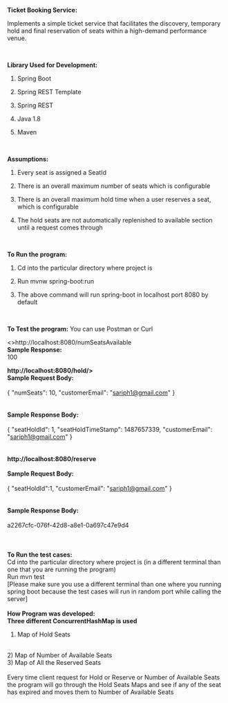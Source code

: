 <b>Ticket Booking Service:</b>


Implements a simple ticket service that facilitates the discovery, temporary hold and final reservation of seats within a high-demand performance venue.


<br>


<b>Library Used for Development:</b>

1)	Spring Boot 

2)	Spring REST Template

3)	Spring REST

4)	Java 1.8

5)	Maven
<br>



<b>Assumptions:</b>

1)	Every seat is assigned a SeatId

2)	There is an overall maximum number of seats which is configurable

3)	There is an overall maximum hold time when a user reserves a seat, which is configurable

4)	The hold seats are not automatically replenished to available section until a request comes through

<br>



<b>To Run the program:</b>

1)	Cd into the particular directory where project is

2)	Run mvnw spring-boot:run

3)	The above command will run spring-boot in localhost port 8080 by default

<br>


<b>To Test the program:</b>
You can use Postman or Curl
<br>


<>http://localhost:8080/numSeatsAvailable</b>
<br>
<b>Sample Response:</b>
<br>
100
<br>

<b>http://localhost:8080/hold/></b>
<br>
<b>Sample Request Body:</b>
<br>
<br>
{
  "numSeats": 10,
  "customerEmail": "sariph1@gmail.com"
}
<br>
<br>
<br>
<b>Sample Response Body:</b>
<br>
<br>
{
  "seatHoldId": 1,
  "seatHoldTimeStamp": 1487657339,
  "customerEmail": "sariph1@gmail.com"
}
<br>
<br>
<br>
<b>http://localhost:8080/reserve</b>
<br>
<br>
<b>Sample Request Body:</b>
<br>
<br>
{
  "seatHoldId":1,
  "customerEmail": "sariph1@gmail.com"
}
<br>
<br>
<br>
<b>Sample Response Body:</b>
<br>
<br>
a2267cfc-076f-42d8-a8e1-0a697c47e9d4
<br>
<br>
<br>
<br>
<b>To Run the test cases:</b>
<br>
Cd into the particular directory where project is (in a different terminal than one that you are running the program)
<br>
Run mvn test
<br>
[Please make sure you use a different terminal than one where you running spring boot because the test cases will run in random port while calling the server]
<br>
<br>
<b>How Program was developed:</b>
<br>
<b>Three different ConcurrentHashMap is used</b>
<br>
1)	Map of Hold Seats
<br>
2)	Map of Number of Available Seats
<br>
3)	Map of All the Reserved Seats
<br>
<br>
Every time client request for Hold or Reserve or Number of Available Seats the program will go 
through the Hold Seats Maps and see if any of the seat has expired and moves them to Number of Available Seats
<br>
<br>
